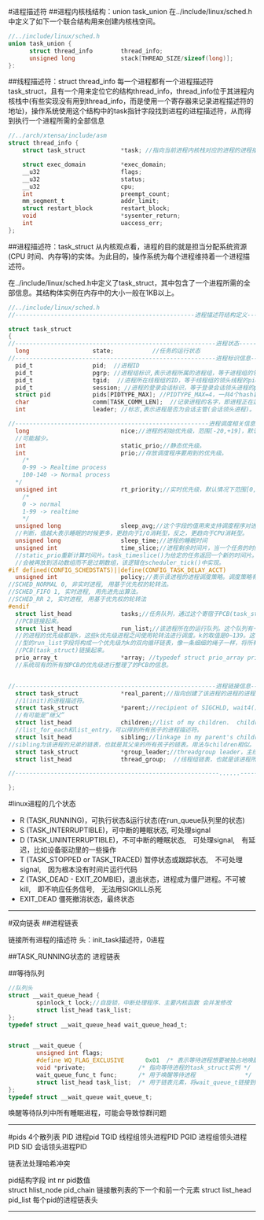

#进程描述符
##进程内核栈结构：union task_union
在../include/linux/sched.h中定义了如下一个联合结构用来创建内核栈空间。
```c
//../include/linux/sched.h
union task_union {
      struct thread_info        thread_info;
      unsigned long             stack[THREAD_SIZE/sizeof(long)];
}:
```

##线程描述符：struct thread_info
每一个进程都有一个进程描述符task_struct，且有一个用来定位它的结构thread_info，thread_info位于其进程内核栈中(有些实现没有用到thread_info，而是使用一个寄存器来记录进程描述符的地址)，操作系统使用这个结构中的task指针字段找到进程的进程描述符，从而得到执行一个进程所需的全部信息
```c
//../arch/xtensa/include/asm
struct thread_info {
	struct task_struct          *task; //指向当前进程内核栈对应的进程的进程描述符

	struct exec_domain          *exec_domain;
	__u32                       flags;
	__u32                       status;
	__u32                       cpu;
	int                         preempt_count;
	mm_segment_t                addr_limit;
	struct restart_block        restart_block;
	void                        *sysenter_return;
	int                         uaccess_err;
};
```


##进程描述符：task_struct
从内核观点看，进程的目的就是担当分配系统资源(CPU 时间、内存等)的实体。为此目的，操作系统为每个进程维持着一个进程描述符。

在../include/linux/sched.h中定义了task_struct，其中包含了一个进程所需的全部信息。其结构体实例在内存中的大小一般在1KB以上。
```c
//../include/linux/sched.h
//---------------------------------------------------进程描述符结构定义---------------------------------------------------

struct task_struct
{
//---------------------------------------------------------进程状态------------------------------------------------------------ 
  long                  state;           //任务的运行状态
//---------------------------------------------------------进程标识信息--------------------------------------------------------- 
  pid_t                 pid;  //进程ID
  pid_t                 pgrp; //进程组标识,表示进程所属的进程组，等于进程组的领头进程的pid
  pid_t                 tgid;  //进程所在线程组的ID，等于线程组的领头线程的pid，getpid()系统调用返回tgid值。 
  pid_t                 session; //进程的登录会话标识，等于登录会话领头进程的pid。 
  struct pid            pids[PIDTYPE_MAX]; //PIDTYPE_MAX=4，一共4个hash表。
  char                  comm[TASK_COMM_LEN];  //记录进程的名字，即进程正在运行的可执行文件名 
  int                   leader; //标志,表示进程是否为会话主管(会话领头进程)。

//-------------------------------------------------------进程调度相关信息-------------------------------------------------------
  long                          nice;//进程的初始优先级，范围[-20,+19]，默认0，nice值越大优先级越低，分配的时间片
  //可能越少。
  int                           static_prio;//静态优先级。
  int                           prio;//存放调度程序要用到的优先级。
    /*
    0-99 -> Realtime process
    100-140 -> Normal process
  */
  unsigned int                  rt_priority;//实时优先级，默认情况下范围[0,99]
    /*
    0 -> normal
    1-99 -> realtime
    */
  unsigned long                 sleep_avg;//这个字段的值用来支持调度程序对进程的类型(I/O消耗型 or CPU消耗型)进行
  //判断，值越大表示睡眠的时候更多，更趋向于I/O消耗型，反之，更趋向于CPU消耗型。
  unsigned long                 sleep_time;//进程的睡眠时间   
  unsigned int                  time_slice;//进程剩余时间片，当一个任务的时间片用完之后，要根据任务的静态优先级
  //static_prio重新计算时间片。task_timeslice()为给定的任务返回一个新的时间片。对于交互性强的进程，时间片用完之后，它
  //会被再放到活动数组而不是过期数组，该逻辑在scheduler_tick()中实现。
#if defined(CONFIG_SCHEDSTATS)||define(CONFIG_TASK_DELAY_ACCT)  
  unsigned int                  policy;//表示该进程的进程调度策略。调度策略有:
//SCHED_NORMAL 0, 非实时进程, 用基于优先权的轮转法。
//SCHED_FIFO 1, 实时进程, 用先进先出算法。
//SCHED_RR 2, 实时进程, 用基于优先权的轮转法
#endif
  struct list_head              tasks;//任务队列，通过这个寄宿于PCB(task_struct)中的字段构成的双向循环链表将宿主
  //PCB链接起来。
  struct list_head              run_list;//该进程所在的运行队列。这个队列有一个与之对应的优先级k，所有位于这个队列中
  //的进程的优先级都是k，这些k优先级进程之间使用轮转法进行调度。k的取值是0~139。这个位于宿主PCB中的struct list_head类
  //型的run_list字段将构成一个优先级为k的双向循环链表，像一条细细的绳子一样，将所有优先级为k的处于可运行状态的进程的
  //PCB(task_struct)链接起来。
  prio_array_t                  *array; //typedef struct prio_array prio_array_t; 可以说，这个指针包含了操作
  //系统现有的所有按PCB的优先级进行整理了的PCB的信息。 


//---------------------------------------------------------进程链接信息---------------------------------------------------------
  struct task_struct            *real_parent;//指向创建了该进程的进程的进程描述符，如果父进程不再存在，就指向进程
  //1(init)的进程描述符。
  struct task_struct            *parent;//recipient of SIGCHLD, wait4() reports.　parent是该进程现在的父进程，
  //有可能是“继父”
  struct list_head              children;//list of my children.  children指的是该进程孩子的链表，使用
  //list_for_each和list_entry，可以得到所有孩子的进程描述符。  
  struct lsit_head              sibling;//linkage in my parent's children list.
//sibling为该进程的兄弟的链表，也就是其父亲的所有孩子的链表。用法与children相似。  
  struct task_struct            *group_leader;//threadgroup leader，主线程描述符
  struct list_head              thread_group;  //线程组链表，也就是该进程所有线程的链表。

//----------------------------------------------------------......------------------------------------------------------------

};
```



#linux进程的几个状态
* R (TASK_RUNNING)，可执行状态&运行状态(在run_queue队列里的状态)
* S (TASK_INTERRUPTIBLE)，可中断的睡眠状态, 可处理signal
* D (TASK_UNINTERRUPTIBLE)，不可中断的睡眠状态,　可处理signal,　有延迟，比如设备驱动里的一些操作
* T (TASK_STOPPED or TASK_TRACED) 暂停状态或跟踪状态,　不可处理signal,　因为根本没有时间片运行代码
* Z (TASK_DEAD - EXIT_ZOMBIE)，退出状态，进程成为僵尸进程。不可被kill,　即不响应任务信号,　无法用SIGKILL杀死
* EXIT_DEAD 僵死撤消状态，最终状态


----
#双向链表
##进程链表

链接所有进程的描述符
头：init_task描述符，0进程

##TASK_RUNNING状态的 进程链表

##等待队列
```c
//队列头
struct __wait_queue_head {  
        spinlock_t lock;//自旋锁，中断处理程序、主要内核函数 会并发修改
        struct list_head task_list;  
};  
typedef struct __wait_queue_head wait_queue_head_t;  


struct __wait_queue {  
        unsigned int flags;            
		#define WQ_FLAG_EXCLUSIVE      0x01  /* 表示等待进程想要被独占地唤醒  */  
        void *private;               /* 指向等待进程的task_struct实例 */  
        wait_queue_func_t func;      /* 用于唤醒等待进程              */  
        struct list_head task_list;  /* 用于链表元素，将wait_queue_t链接到wait_queue_head_t */  
};  
typedef struct __wait_queue wait_queue_t;  
```
唤醒等待队列中所有睡眠进程，可能会导致惊群问题



---
#pids
4个散列表
PID 进程pid
TGID 线程组领头进程PID
PGID 进程组领头进程PID
SID 会话领头进程PID

链表法处理哈希冲突

pid结构字段
int nr 						pid数值				
struct hlist_node pid_chain	链接散列表的下一个和前一个元素
struct list_head pid_list	每个pid的进程链表头


---------






















